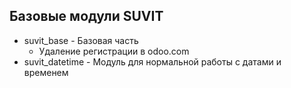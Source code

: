 Базовые модули SUVIT
--------------------------

* suvit_base - Базовая часть
   * Удаление регистрации в odoo.com
* suvit_datetime - Модуль для нормальной работы с датами и временем


